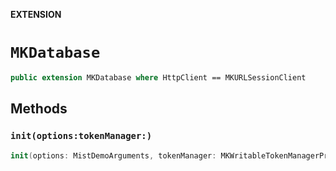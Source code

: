**EXTENSION**

# `MKDatabase`
```swift
public extension MKDatabase where HttpClient == MKURLSessionClient
```

## Methods
### `init(options:tokenManager:)`

```swift
init(options: MistDemoArguments, tokenManager: MKWritableTokenManagerProtocol)
```
